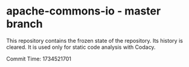 # apache-commons-io - master branch

This repository contains the frozen state of the repository.
Its history is cleared. It is used only for static code
analysis with Codacy.

Commit Time: 1734521701